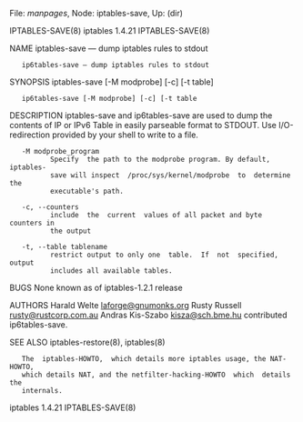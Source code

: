 File: *manpages*,  Node: iptables-save,  Up: (dir)

IPTABLES-SAVE(8)                iptables 1.4.21               IPTABLES-SAVE(8)



NAME
       iptables-save — dump iptables rules to stdout

       ip6tables-save — dump iptables rules to stdout

SYNOPSIS
       iptables-save [-M modprobe] [-c] [-t table]

       ip6tables-save [-M modprobe] [-c] [-t table

DESCRIPTION
       iptables-save and ip6tables-save are used to dump the contents of IP or
       IPv6 Table in easily parseable format to  STDOUT.  Use  I/O-redirection
       provided by your shell to write to a file.

       -M modprobe_program
              Specify  the path to the modprobe program. By default, iptables-
              save will inspect  /proc/sys/kernel/modprobe  to  determine  the
              executable's path.

       -c, --counters
              include  the  current  values of all packet and byte counters in
              the output

       -t, --table tablename
              restrict output to only one  table.  If  not  specified,  output
              includes all available tables.

BUGS
       None known as of iptables-1.2.1 release

AUTHORS
       Harald Welte <laforge@gnumonks.org>
       Rusty Russell <rusty@rustcorp.com.au>
       Andras Kis-Szabo <kisza@sch.bme.hu> contributed ip6tables-save.

SEE ALSO
       iptables-restore(8), iptables(8)

       The  iptables-HOWTO,  which details more iptables usage, the NAT-HOWTO,
       which details NAT, and the netfilter-hacking-HOWTO  which  details  the
       internals.



iptables 1.4.21                                               IPTABLES-SAVE(8)
